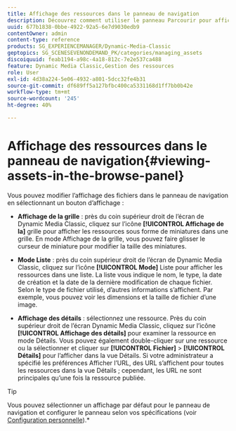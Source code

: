 ```yaml
---
title: Affichage des ressources dans le panneau de navigation
description: Découvrez comment utiliser le panneau Parcourir pour afficher les ressources.
uuid: 677b1838-0bbe-4922-92a5-6e7d9030edb9
contentOwner: admin
content-type: reference
products: SG_EXPERIENCEMANAGER/Dynamic-Media-Classic
geptopics: SG_SCENESEVENONDEMAND_PK/categories/managing_assets
discoiquuid: feab1194-a98c-4a18-812c-7e2e537ca488
feature: Dynamic Media Classic,Gestion des ressources
role: User
exl-id: 4d38a224-5e06-4932-a801-5dcc32fe4b31
source-git-commit: df689ff5a127bfbc400ca5331168d1ff7bb0b42e
workflow-type: tm+mt
source-wordcount: '245'
ht-degree: 40%

---
```


# Affichage des ressources dans le panneau de navigation{#viewing-assets-in-the-browse-panel}

Vous pouvez modifier l’affichage des fichiers dans le panneau de navigation en sélectionnant un bouton d’affichage :

* **Affichage de la grille**  : près du coin supérieur droit de l’écran de Dynamic Media Classic, cliquez sur l’icône  **[!UICONTROL Affichage de la]** grille pour afficher les ressources sous forme de miniatures dans une grille. En mode Affichage de la grille, vous pouvez faire glisser le curseur de miniature pour modifier la taille des miniatures.

* **Mode Liste**  : près du coin supérieur droit de l’écran de Dynamic Media Classic, cliquez sur l’icône  **[!UICONTROL Mode]** Liste pour afficher les ressources dans une liste. La liste vous indique le nom, le type, la date de création et la date de la dernière modification de chaque fichier. Selon le type de fichier utilisé, d’autres informations s’affichent. Par exemple, vous pouvez voir les dimensions et la taille de fichier d’une image.

* **Affichage des détails**  : sélectionnez une ressource. Près du coin supérieur droit de l’écran Dynamic Media Classic, cliquez sur l’icône **[!UICONTROL Affichage des détails]** pour examiner la ressource en mode Détails. Vous pouvez également double-cliquer sur une ressource ou la sélectionner et cliquer sur **[!UICONTROL Fichier]** > **[!UICONTROL Détails]** pour l’afficher dans la vue Détails. Si votre administrateur a spécifié les préférences Afficher l’URL, des URL s’affichent pour toutes les ressources dans la vue Détails ; cependant, les URL ne sont principales qu’une fois la ressource publiée.

>[!TIP]
>
>Vous pouvez sélectionner un affichage par défaut pour le panneau de navigation et configurer le panneau selon vos spécifications (voir [Configuration personnelle](personal-setup.md#personal_setup)).*

